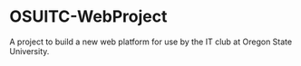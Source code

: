 # OSUITC-WebProject
A project to build a new web platform for use by the IT club at Oregon State University. 

